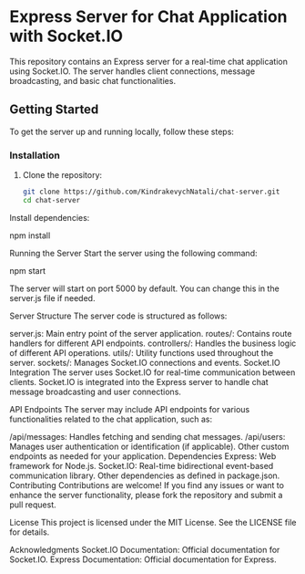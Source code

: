 # Express Server for Chat Application with Socket.IO

This repository contains an Express server for a real-time chat application using Socket.IO. The server handles client connections, message broadcasting, and basic chat functionalities.

## Getting Started

To get the server up and running locally, follow these steps:

### Installation

1. Clone the repository:

   ```bash
   git clone https://github.com/KindrakevychNatali/chat-server.git
   cd chat-server
   
Install dependencies:

npm install

Running the Server
Start the server using the following command:

npm start

The server will start on port 5000 by default. You can change this in the server.js file if needed.

Server Structure
The server code is structured as follows:

server.js: Main entry point of the server application.
routes/: Contains route handlers for different API endpoints.
controllers/: Handles the business logic of different API operations.
utils/: Utility functions used throughout the server.
sockets/: Manages Socket.IO connections and events.
Socket.IO Integration
The server uses Socket.IO for real-time communication between clients. Socket.IO is integrated into the Express server to handle chat message broadcasting and user connections.

API Endpoints
The server may include API endpoints for various functionalities related to the chat application, such as:

/api/messages: Handles fetching and sending chat messages.
/api/users: Manages user authentication or identification (if applicable).
Other custom endpoints as needed for your application.
Dependencies
Express: Web framework for Node.js.
Socket.IO: Real-time bidirectional event-based communication library.
Other dependencies as defined in package.json.
Contributing
Contributions are welcome! If you find any issues or want to enhance the server functionality, please fork the repository and submit a pull request.

License
This project is licensed under the MIT License. See the LICENSE file for details.

Acknowledgments
Socket.IO Documentation: Official documentation for Socket.IO.
Express Documentation: Official documentation for Express.
